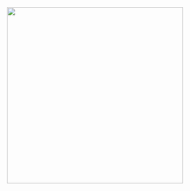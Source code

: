 <div id="header" align="center">
  <img src="https://i.giphy.com/media/v1.Y2lkPTc5MGI3NjExeThwNHlyMGdjcHFhejJ4eWo4dmlhd2tsOGl4ZWN6YmhldjdwNmtsbCZlcD12MV9pbnRlcm5hbF9naWZfYnlfaWQmY3Q9Zw/Lny6Rw04nsOOc/giphy.gif" width="400">
</div>
